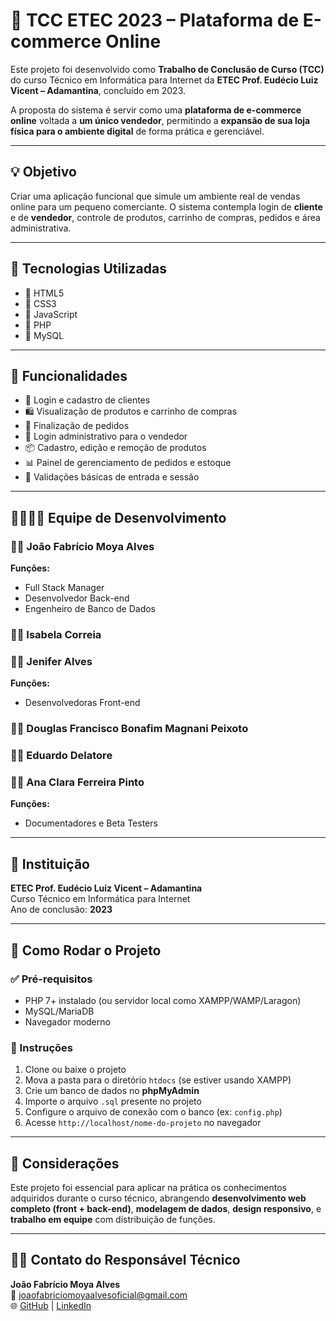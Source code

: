 # 🛒 TCC ETEC 2023 – Plataforma de E-commerce Online

Este projeto foi desenvolvido como **Trabalho de Conclusão de Curso (TCC)** do curso Técnico em Informática para Internet da **ETEC Prof. Eudécio Luiz Vicent – Adamantina**, concluído em 2023.

A proposta do sistema é servir como uma **plataforma de e-commerce online** voltada a **um único vendedor**, permitindo a **expansão de sua loja física para o ambiente digital** de forma prática e gerenciável.

---

## 💡 Objetivo

Criar uma aplicação funcional que simule um ambiente real de vendas online para um pequeno comerciante. O sistema contempla login de **cliente** e de **vendedor**, controle de produtos, carrinho de compras, pedidos e área administrativa.

---

## 🚀 Tecnologias Utilizadas

- 🧾 HTML5
- 🎨 CSS3
- 🧠 JavaScript
- 🐘 PHP
- 💾 MySQL

---

## 🧩 Funcionalidades

- 👤 Login e cadastro de clientes
- 🛍️ Visualização de produtos e carrinho de compras
- 🧾 Finalização de pedidos
- 🛒 Login administrativo para o vendedor
- 📦 Cadastro, edição e remoção de produtos
- 📊 Painel de gerenciamento de pedidos e estoque
- 🔐 Validações básicas de entrada e sessão

---

## 👨‍👩‍👧‍👦 Equipe de Desenvolvimento

### 👨‍💻 João Fabrício Moya Alves  
**Funções:**
- Full Stack Manager
- Desenvolvedor Back-end
- Engenheiro de Banco de Dados

### 👩‍💻 Isabela Correia  
### 👩‍💻 Jenifer Alves  
**Funções:**
- Desenvolvedoras Front-end

### 👨‍💼 Douglas Francisco Bonafim Magnani Peixoto  
### 👨‍💼 Eduardo Delatore  
### 👩‍💼 Ana Clara Ferreira Pinto  
**Funções:**
- Documentadores e Beta Testers

---

## 🏫 Instituição

**ETEC Prof. Eudécio Luiz Vicent – Adamantina**  
Curso Técnico em Informática para Internet  
Ano de conclusão: **2023**

---

## 📁 Como Rodar o Projeto

### ✅ Pré-requisitos

- PHP 7+ instalado (ou servidor local como XAMPP/WAMP/Laragon)
- MySQL/MariaDB
- Navegador moderno

### 🔧 Instruções

1. Clone ou baixe o projeto
2. Mova a pasta para o diretório `htdocs` (se estiver usando XAMPP)
3. Crie um banco de dados no **phpMyAdmin**
4. Importe o arquivo `.sql` presente no projeto
5. Configure o arquivo de conexão com o banco (ex: `config.php`)
6. Acesse `http://localhost/nome-do-projeto` no navegador

---

## 🧠 Considerações

Este projeto foi essencial para aplicar na prática os conhecimentos adquiridos durante o curso técnico, abrangendo **desenvolvimento web completo (front + back-end)**, **modelagem de dados**, **design responsivo**, e **trabalho em equipe** com distribuição de funções.

---

## 👨‍💻 Contato do Responsável Técnico

**João Fabrício Moya Alves**  
📧 joaofabriciomoyaalvesoficial@gmail.com  
🌐 [GitHub](https://github.com/JoaoFabricioMoyaAlves) | [LinkedIn](www.linkedin.com/in/joão-fabrício-moya-alves-44377529b)
